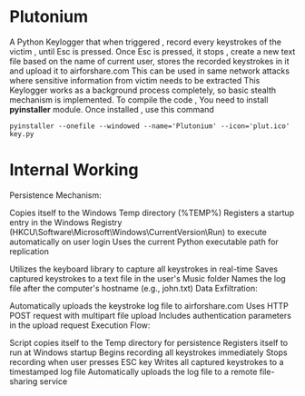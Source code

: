# Plutonium
A Python Keylogger that when triggered , record every keystrokes of the victim , until Esc is pressed.
Once Esc is pressed, it stops , create a new text file based on the name of current user, stores the recorded keystrokes in it and upload it to airforshare.com
This can be used in same network attacks where sensitive information from victim needs to be extracted 
This Keylogger works as a background process completely, so basic stealth mechanism is implemented.
To compile the code , You need to install **pyinstaller** module.
Once installed , use this command

`pyinstaller --onefile --windowed --name='Plutonium' --icon='plut.ico' key.py`

 # Internal Working

Persistence Mechanism:

Copies itself to the Windows Temp directory (%TEMP%)
Registers a startup entry in the Windows Registry (HKCU\Software\Microsoft\Windows\CurrentVersion\Run) to execute automatically on user login
Uses the current Python executable path for replication

Utilizes the keyboard library to capture all keystrokes in real-time
Saves captured keystrokes to a text file in the user's Music folder
Names the log file after the computer's hostname (e.g., john.txt)
Data Exfiltration:

Automatically uploads the keystroke log file to airforshare.com
Uses HTTP POST request with multipart file upload
Includes authentication parameters in the upload request
Execution Flow:

Script copies itself to the Temp directory for persistence
Registers itself to run at Windows startup
Begins recording all keystrokes immediately
Stops recording when user presses ESC key
Writes all captured keystrokes to a timestamped log file
Automatically uploads the log file to a remote file-sharing service

